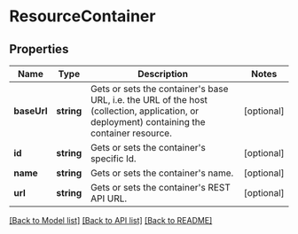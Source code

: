 # ResourceContainer

## Properties
Name | Type | Description | Notes
------------ | ------------- | ------------- | -------------
**baseUrl** | **string** | Gets or sets the container&#39;s base URL, i.e. the URL of the host (collection, application, or deployment) containing the container resource. | [optional] 
**id** | **string** | Gets or sets the container&#39;s specific Id. | [optional] 
**name** | **string** | Gets or sets the container&#39;s name. | [optional] 
**url** | **string** | Gets or sets the container&#39;s REST API URL. | [optional] 

[[Back to Model list]](../README.md#documentation-for-models) [[Back to API list]](../README.md#documentation-for-api-endpoints) [[Back to README]](../README.md)


